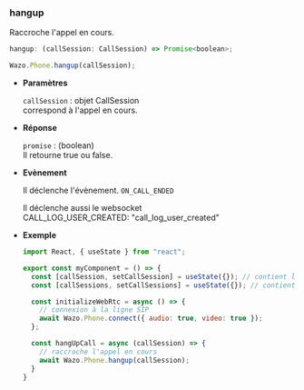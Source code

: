 ### hangup

Raccroche l'appel en cours.

```js
hangup: (callSession: CallSession) => Promise<boolean>;
```

```js
Wazo.Phone.hangup(callSession);
```

<div class="useless-tab-container">

- **Paramètres**

  `callSession` : objet CallSession  
  correspond à l'appel en cours.

- **Réponse**

  `promise` : (boolean)  
  Il retourne true ou false.

- **Evènement**

  Il déclenche l'évènement.
  `ON_CALL_ENDED`

  Il déclenche aussi le websocket  
  CALL_LOG_USER_CREATED: "call_log_user_created"

- **Exemple**

  ```js
  import React, { useState } from "react";

  export const myComponent = () => {
    const [callSession, setCallSession] = useState({}); // contient l'appel actif
    const [callSessions, setCallSessions] = useState({}); // contient l'ensemble des appels (en cours et disponible)

    const initializeWebRtc = async () => {
      // connexion à la ligne SIP
      await Wazo.Phone.connect({ audio: true, video: true });
    };

    const hangUpCall = async (callSession) => {
      // raccroche l'appel en cours
      await Wazo.Phone.hangup(callSession);
    }
  }
  ```

</div>
